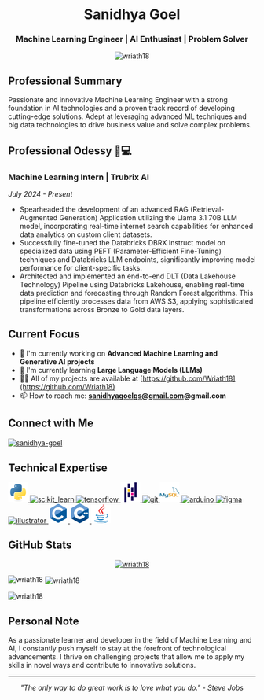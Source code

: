 <h1 align="center">Sanidhya Goel</h1>

<h3 align="center">Machine Learning Engineer | AI Enthusiast | Problem Solver</h3>

<p align="center">
  <img src="https://komarev.com/ghpvc/?username=wriath18&label=Profile%20views&color=0e75b6&style=flat" alt="wriath18" />
</p>



## Professional Summary

Passionate and innovative Machine Learning Engineer with a strong foundation in AI technologies and a proven track record of developing cutting-edge solutions. Adept at leveraging advanced ML techniques and big data technologies to drive business value and solve complex problems.

## Professional Odessy 📙💻

### Machine Learning Intern | Trubrix AI
*July 2024 - Present*

- Spearheaded the development of an advanced RAG (Retrieval-Augmented Generation) Application utilizing the Llama 3.1 70B LLM model, incorporating real-time internet search capabilities for enhanced data analytics on custom client datasets.
- Successfully fine-tuned the Databricks DBRX Instruct model on specialized data using PEFT (Parameter-Efficient Fine-Tuning) techniques and Databricks LLM endpoints, significantly improving model performance for client-specific tasks.
- Architected and implemented an end-to-end DLT (Data Lakehouse Technology) Pipeline using Databricks Lakehouse, enabling real-time data prediction and forecasting through Random Forest algorithms. This pipeline efficiently processes data from AWS S3, applying sophisticated transformations across Bronze to Gold data layers.

## Current Focus

- 🔭 I'm currently working on **Advanced Machine Learning and Generative AI projects**
- 🌱 I'm currently learning **Large Language Models (LLMs)**
- 👨‍💻 All of my projects are available at [https://github.com/Wriath18](https://github.com/Wriath18)
- 📫 How to reach me: **sanidhyagoelgs@gmail.com@gmail.com**

## Connect with Me

<p align="left">
  <a href="https://linkedin.com/in/sanidhya-goel-2499991b1/" target="blank">
    <img align="center" src="https://raw.githubusercontent.com/rahuldkjain/github-profile-readme-generator/master/src/images/icons/Social/linked-in-alt.svg" alt="sanidhya-goel" height="30" width="40" />
  </a>
</p>

## Technical Expertise

<p align="left">
  <a href="https://www.python.org" target="_blank" rel="noreferrer">
    <img src="https://raw.githubusercontent.com/devicons/devicon/master/icons/python/python-original.svg" alt="python" width="40" height="40"/>
  </a>
  <a href="https://scikit-learn.org/" target="_blank" rel="noreferrer">
    <img src="https://upload.wikimedia.org/wikipedia/commons/0/05/Scikit_learn_logo_small.svg" alt="scikit_learn" width="40" height="40"/>
  </a>
  <a href="https://www.tensorflow.org" target="_blank" rel="noreferrer">
    <img src="https://www.vectorlogo.zone/logos/tensorflow/tensorflow-icon.svg" alt="tensorflow" width="40" height="40"/>
  </a>
  <a href="https://pandas.pydata.org/" target="_blank" rel="noreferrer">
    <img src="https://raw.githubusercontent.com/devicons/devicon/2ae2a900d2f041da66e950e4d48052658d850630/icons/pandas/pandas-original.svg" alt="pandas" width="40" height="40"/>
  </a>
  <a href="https://git-scm.com/" target="_blank" rel="noreferrer">
    <img src="https://www.vectorlogo.zone/logos/git-scm/git-scm-icon.svg" alt="git" width="40" height="40"/>
  </a>
  <a href="https://www.mysql.com/" target="_blank" rel="noreferrer">
    <img src="https://raw.githubusercontent.com/devicons/devicon/master/icons/mysql/mysql-original-wordmark.svg" alt="mysql" width="40" height="40"/>
  </a>
  <a href="https://www.arduino.cc/" target="_blank" rel="noreferrer">
    <img src="https://cdn.worldvectorlogo.com/logos/arduino-1.svg" alt="arduino" width="40" height="40"/>
  </a>
  <a href="https://www.figma.com/" target="_blank" rel="noreferrer">
    <img src="https://www.vectorlogo.zone/logos/figma/figma-icon.svg" alt="figma" width="40" height="40"/>
  </a>
  <a href="https://www.adobe.com/in/products/illustrator.html" target="_blank" rel="noreferrer">
    <img src="https://www.vectorlogo.zone/logos/adobe_illustrator/adobe_illustrator-icon.svg" alt="illustrator" width="40" height="40"/>
  </a>
  <a href="https://www.cprogramming.com/" target="_blank" rel="noreferrer">
    <img src="https://raw.githubusercontent.com/devicons/devicon/master/icons/c/c-original.svg" alt="c" width="40" height="40"/>
  </a>
  <a href="https://www.w3schools.com/cpp/" target="_blank" rel="noreferrer">
    <img src="https://raw.githubusercontent.com/devicons/devicon/master/icons/cplusplus/cplusplus-original.svg" alt="cplusplus" width="40" height="40"/>
  </a>
  <a href="https://www.java.com" target="_blank" rel="noreferrer">
    <img src="https://raw.githubusercontent.com/devicons/devicon/master/icons/java/java-original.svg" alt="java" width="40" height="40"/>
  </a>

</p>

## GitHub Stats
<p align="center">
  <a href="https://github.com/ryo-ma/github-profile-trophy">
    <img src="https://github-profile-trophy.vercel.app/?username=wriath18" alt="wriath18" />
  </a>
</p>
<p>
  <img align="left" src="https://github-readme-stats.vercel.app/api/top-langs?username=wriath18&show_icons=true&locale=en&layout=compact" alt="wriath18" />
</p>

<p>
  &nbsp;<img align="center" src="https://github-readme-stats.vercel.app/api?username=wriath18&show_icons=true&locale=en" alt="wriath18" />
</p>

<p>
  <img align="center" src="https://github-readme-streak-stats.herokuapp.com/?user=wriath18&" alt="wriath18" />
</p>

## Personal Note

As a passionate learner and developer in the field of Machine Learning and AI, I constantly push myself to stay at the forefront of technological advancements. I thrive on challenging projects that allow me to apply my skills in novel ways and contribute to innovative solutions.

---

<p align="center"><i>"The only way to do great work is to love what you do." - Steve Jobs</i></p>
